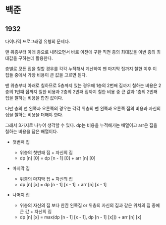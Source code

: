 #  백준

## 1932

다이나믹 프로그래밍 유형의 문제다. 

맨 위층부터 아래 층으로 내려오면서 바로 이전에 구한 직전 층의 최대값을 이번 층의 최대값을 구하는데 활용한다.

층별로 모든 집을 칠할 경우를 각각 누적해서 계산하여 맨 마지막 집까지 칠한 이후 이 집들 중에서 가장 비용이 큰 값을 고르면 된다.

맨 위층부터 아래로 칠하므로 5층까지 있는 경우에 1층의 2번째 집까지 칠하는 비용은 2층의 1번째 집까지 칠한 비용과 2층의 2번째 집까지 칠한 비용 중 큰 값과 1층의 2번째 집을 칠하는 비용을 합친 값이다.

다만 층의 맨 왼쪽과 오른쪽의 경우는 각각 위층의 맨 왼쪽과 오른쪽 집의 비용과 자신의 집을 칠하는 비용을 더해야 한다.

그래서 3가지로 나누어 생각할 수 있다. dp는 비용을 누적해가는 배열이고 arr은 집을 칠하는 비용을 담은 배열이다.

- 첫번째 집
  - 위층의 첫번째 집 + 자신의 집
  - dp [n] [0] = dp [n - 1] [0] + arr [n] [0]

- 마지막 집
  - 위층의 마지막 집 + 자신의 집
  - dp [n] [x] = dp [n - 1] [x - 1] + arr [n] [x - 1]

- 나머지 집

  - 위층의 자신의 집 보다 한칸 왼쪽집 or 위층의 자신의 집과 같은 위치의 집 중에 큰 값 + 자신의 집
  - dp [n] [x] = max(dp [n - 1] [x - 1], dp [n - 1] [x]]) + arr [n] [x]


